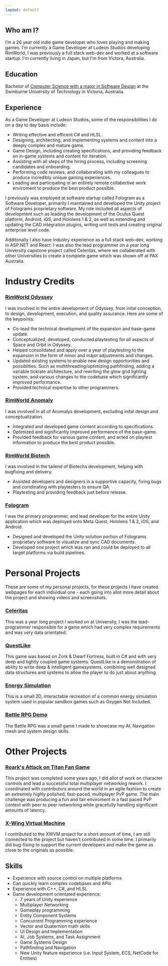 ```yaml
---
layout: default
---
```


## Who am I?
I’m a 26 year old indie game developer who loves playing and making games. I’m currently a Game Developer at Ludeon Studios developing RimWorld, I was previously a full stack web-dev and worked at a software startup. I'm currently living in Japan, but I'm from Victora, Australia.

## Education
Bachelor of [Computer Science with a major in Software Design](https://www.swinburne.edu.au/study/course/bachelor-of-computer-science/) at the Swinburne University of Technology in Victoria, Australia.

## Experience

As a Game Developer at Ludeon Studios, some of the responsibilities I do on a day to day basis include:
- Writing effective and efficent C# and HLSL.
- Designing, architecting, and implementing systems and content into a deeply complex and mature game.
- Game Design, including creating specifications, and providing feedback on in-game systems and content for iteration.
- Assisting with all steps of the hiring process, including screening candidates and onboarding.
- Performing code reviews, and collaberating with my colleagues to produce incredibly unique gaming experiences.
- Leading and participating in an entirely remote collabertive work enviroment to produce the best product possible.

I previously was employed at software startup called Fologram as a Software Developer, primarily I maintained and developed the Unity project of Folograms proprietary software. My role included all aspects of development such as leading the development of the Oculus Quest platform, Android, iOS, and Hololens 1 & 2, as well as extending and updating the CAD integration plugins, writing unit tests and creating original enterprise level code.

Additonally I also have industry experience as a full stack web-dev, working in ASP.NET and React. I was also the lead programmer on a year long University capstone project called Celeritas, where we collaberated with other Universities to create a complete game which was shown off at PAX Australia.

# Industry Credits

### [RimWorld Odyssey](https://store.steampowered.com/app/3022790/RimWorld__Odyssey/)
I was involved in the entire development of Odyssey, from inital conception, to design, development, execution, and quality assurance. Here are some of the keypoints:
- Co-lead the technical development of the expansion and base-game update.
- Conceptualized, developed, conducted playtesting for all aspects of Space and Orbit in Odyssey.
- Helped consolidated and apply over a year of playtesting to the expansion in the form of minor and major adjustments and changes.
- Updated existing systems to enable new design opportunities and possiblities. Such as multithreading/optimizing pathfinding, adding a variable tickrate architecture, and rewriting the glow grid lighting system, and various changes to the codebase which significantly improved performance.
- Provided technical expertise to other programmers.

### [RimWorld Anomaly](https://store.steampowered.com/app/2380740/RimWorld__Anomaly/)
I was involved in all of Anomalys development, excluding inital design and conceptualization.
- Integrated and developed game content according to specifications.
- Optimized and significantly improved performance of the base-game.
- Provided feedback for various game content, and acted on playtest information to produce the best product possible.

### [RimWorld Biotech](https://store.steampowered.com/app/1826140/RimWorld__Biotech/)
I was involved in the tailend of Biotechs development, helping with bugfixing and delivery.
- Assisted developers and designers in a supportive capacity, fixing bugs and corrdinating with playtesters to ensure QA.
- Playtesting and providing feedback just before release.

### [Fologram](https://fologram.com/)
I was the primary programmer, and lead developer for the entire Unity application which was deployed onto Meta Quest, Hololens 1 & 2, iOS, and Android.
- Designed and developed the Unity solution portion of Folograms proprietary software to visualize and sync CAD documents.
- Developed one project which was ran and could be deployed to all target platforms via build pipelines.

# Personal Projects
These are some of my personal projects, for these projects I have created webpages for each individual one - each going into allot more detail about the project and showing videos and screenshots.

### [Celeritas](./celritas.html)
This was a year long project I worked on at University, I was the lead-programmer responsible for a game which had very complex requirements and was very data orientated.

### [QuestLike](./zorkish.html)
This game was based on Zork & Dwarf Fortress, built in C# and with very deep and tightly coupled game systems. QuestLike is a demonstration of ability to write deep & intelligent gamesystems, combining well designed data structures and systems to allow the player to do just about anything.

### [Energy Simulation](./energy.html)
This is a small 2D, interactable recreation of a common energy simulation system used in popular sandbox games such as Oxygen Not Included.

### [Battle RPG Demo](./iso-rpg.html)
The Battle RPG was a small game I made to showcase my AI, Navigation mesh and system design skills.

# Other Projects

### [Roark's Attack on Titan Fan Game](https://gamejolt.com/games/raot/613147)
This project was completed some years ago, I did allot of work on character controls and lead a successful total multiplayer networking rework. I coordinated with contributors around the world in an agile fashion to create an extremely highly polished, fast-paced, multiplayer PvP game. The main challenge was producing a fun and fair enviroment in a fast paced PvP context with peer to peer networking while gracefully handling significant amounts of latency.

### [X-Wing Virtual Machine](https://www.moddb.com/mods/xwvm)
I contributed to the XWVM project for a short amount of time, I am still connected to the project but haven't contributed in some time. I primarily did bug-fixing to support the current developers and make the game as close to the originals as possible.

## Skills

- Experience with source control on multiple platforms
- Can quickly learn complex codebases and APIs
- Experience with C++, C#, and HLSL
- Game development orientated experience:
  - 7 years of Unity experience
  - Multiplayer Networking
  - Gameplay programming
  - Entity Component Systems
  - Concurrent Programming experience
  - Vector and Quaternion math skills
  - UI Design and Implementation
  - AI, Job Systems, and Task Assignment
  - Game Systems Design
  - Pathfinding and Navigation
  - New Unity feature experience (i.e. Input System, ECS, NetCode for Entities)
